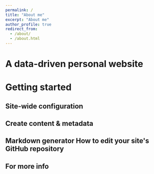 ```yaml
---
permalink: /
title: "About me"
excerpt: "About me"
author_profile: true
redirect_from: 
  - /about/
  - /about.html
---
```




A data-driven personal website
======
Getting started
======
Site-wide configuration
------
Create content & metadata
------
**Markdown generator**
How to edit your site's GitHub repository
------
For more info
------
